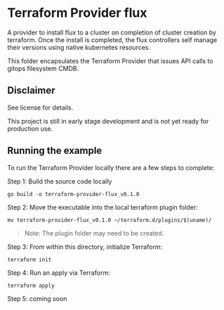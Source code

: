 # Terraform Provider flux
A provider to install flux to a cluster on completion of cluster creation by terraform. Once the install is completed, the flux controllers self manage their versions using native kubernetes resources. 

This folder encapsulates the Terraform Provider that issues API calls to gitops filesystem CMDB.

## Disclaimer

See license for details.

This project is still in early stage development and is not yet ready for production use.

## Running the example

To run the Terraform Provider locally there are a few steps to complete:

Step 1: Build the source code locally

```
go build -o terraform-provider-flux_v0.1.0
```

Step 2: Move the executable into the local terraform plugin folder:

```
mv terraform-provider-flux_v0.1.0 ~/terraform.d/plugins/$(uname)/
```

> Note: The plugin folder may need to be created.

Step 3: From within this directory, initialize Terraform:

```
terraform init
```

Step 4: Run an apply via Terraform:

```
terraform apply
```

Step 5: coming soon
